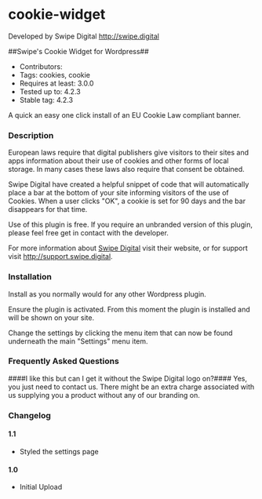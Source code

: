# cookie-widget

Developed by Swipe Digital <http://swipe.digital>

##Swipe's Cookie Widget for Wordpress##
* Contributors: 
* Tags: cookies, cookie
* Requires at least: 3.0.0
* Tested up to: 4.2.3
* Stable tag: 4.2.3

A quick an easy one click install of an EU Cookie Law compliant banner.

### Description ###
European laws require that digital publishers give visitors to their sites and apps information about their use of cookies and other forms of local storage. In many cases these laws also require that consent be obtained.

Swipe Digital have created a helpful snippet of code that will automatically place a bar at the bottom of your site informing visitors of the use of Cookies. When a user clicks "OK", a cookie is set for 90 days and the bar disappears for that time.

Use of this plugin is free. If you require an unbranded version of this plugin, please feel free get in contact with the developer. 

For more information about [Swipe Digital](http://swipe.digital/ "Swipe Digital") visit their website, or for support visit http://support.swipe.digital.

### Installation ###
Install as you normally would for any other Wordpress plugin. 

Ensure the plugin is activated. From this moment the plugin is installed and will be shown on your site. 

Change the settings by clicking the  menu item that can now be found underneath the main "Settings" menu item. 

### Frequently Asked Questions ###
####I like this but can I get it without the Swipe Digital logo on?####
Yes, you just need to contact us. There might be an extra charge associated with us supplying you a product without any of our branding on.

### Changelog ###
#### 1.1 ####
 * Styled the settings page
 
#### 1.0 ####
 * Initial Upload

